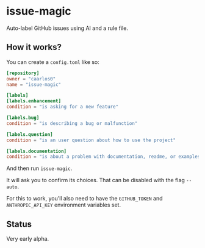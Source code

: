 # issue-magic

Auto-label GitHub issues using AI and a rule file.

## How it works?

You can create a `config.toml` like so:

```toml
[repository]
owner = "caarlos0"
name = "issue-magic"

[labels]
[labels.enhancement]
condition = "is asking for a new feature"

[labels.bug]
condition = "is describing a bug or malfunction"

[labels.question]
condition = "is an user question about how to use the project"

[labels.documentation]
condition = "is about a problem with documentation, readme, or examples"
```

And then run `issue-magic`.

It will ask you to confirm its choices. That can be disabled with the flag
`--auto`.

For this to work, you'll also need to have the `GITHUB_TOKEN` and
`ANTHROPIC_API_KEY` environment variables set.

## Status

Very early alpha.
